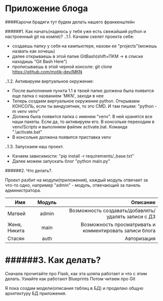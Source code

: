 # Приложение блоgа

####Карочи брадяги тут будем делать нашего франкенштейн

######1. Как начать(надеюсь у тебя уже есть свежайший python и настроенный git на компе)?
..1.1. Качаем скелет проекта себе:
* создаешь папку у себя на кампьютере, назови ее "projects"(можешь назвать как хочешь)
* далее открываешь в этой папке GitBash(shift+ПКМ -> в списке находишь "Git Bash Here")
* прописываешь в этой черной консоле: git clone https://github.com/motik-dev/MKN

..1.2. Активируем виртуальное окружение:
* После выполнения пункта 1.1 в твоей папке должена была появится еще папка с названием 'MKN', заходи в нее
* Теперь создаем виртуальное окружение python. Открываем КОНСОЛЬ, если ты виндузятник, то это CMD. И там пишем: "python -m venv venv"
* Должна была появится папка с именем "venv". В ней хранятся все наши пакеты.  Если да, то активируем его. В консольке переходим в venv/Scripts и выполняем файлик activate.bat. Команда ".\activate.bat"
* В консольке должена появится приставка venv

..1.3. Запускаем наш проект.
* Качаем зависимости: "pip install -r requirements/_base.txt"
* Далее можем запускать блог "python main.py"

######2. Что делать?.

Проект разбит на модули(приложения), каждый модуль отвечает за что-то одно,
например "admin" - модуль, отвечающий за панель администратора.


| Имя           | Модуль        | Описание  |
| ------------- |:-------------:| -----:|
| Матвей        | admin         | Возможность создавать/добавлять/удалять записи с ДЗ |
| Женя, Никита      | main      |   Возможность просматривать и комментировать записи блога |
| Стасян | auth      |    Авторизация |

######3. Как делать?
==============================================

Сначала прочитайте про Flask, как эта шляпа работает и что с этим делать.
Узнайте как работают Blueprints
Потом читаем про Git

Я пока создам модели(описания таблиц в БД) и проделаю общую архитектуру БД приложения.




